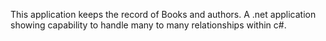 This application keeps the record of Books and authors. A .net application showing capability to handle many to many relationships within c#.
